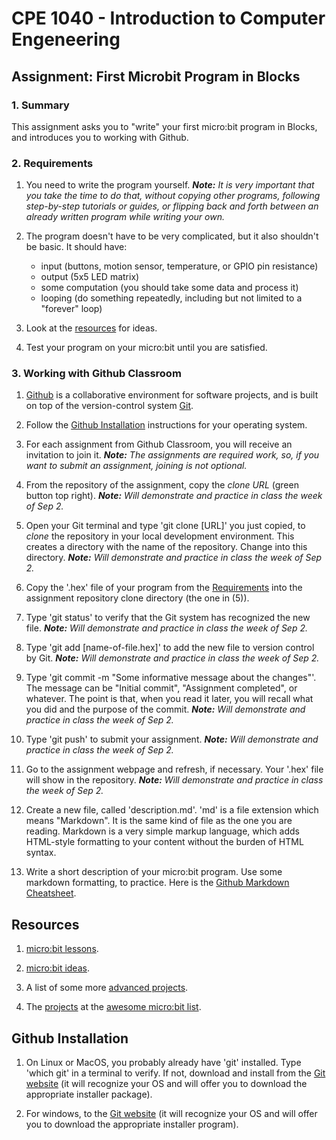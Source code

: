 # CPE 1040 - Introduction to Computer Engeneering

## Assignment: First Microbit Program in Blocks

### 1. Summary

This assignment asks you to "write" your first micro:bit program in Blocks, and introduces you to working with Github.

### 2. Requirements

1. You need to write the program yourself. _**Note:** It is very important that you take the time to do that, without copying other programs, following step-by-step tutorials or guides, or flipping back and forth between an already written program while writing your own._

2. The program doesn't have to be very complicated, but it also shouldn't be basic. It should have:
   - input (buttons, motion sensor, temperature, or GPIO pin resistance)
   - output (5x5 LED matrix)
   - some computation (you should take some data and process it)
   - looping (do something repeatedly, including but not limited to a "forever" loop)

3. Look at the [resources](#resources) for ideas.

4. Test your program on your micro:bit until you are satisfied.

### 3. Working with Github Classroom

1. [Github](https://github.com) is a collaborative environment for software projects, and is built on top of the version-control system [Git](https://git-scm.com/book/en/v2/Getting-Started-What-is-Git%3F).

2. Follow the [Github Installation](#github-installation) instructions for your operating system.

3. For each assignment from Github Classroom, you will receive an invitation to join it. _**Note:** The assignments are required work, so, if you want to submit an assignment, joining is not optional._

4. From the repository of the assignment, copy the _clone URL_ (green button top right). _**Note:** Will demonstrate and practice in class the week of Sep 2._

5. Open your Git terminal and type 'git clone [URL]' you just copied, to _clone_ the repository in your local development environment. This creates a directory with the name of the repository. Change into this directory. _**Note:** Will demonstrate and practice in class the week of Sep 2._

6. Copy the '.hex' file of your program from the [Requirements](#requirements) into the assignment repository clone directory (the one in (5)).

7. Type 'git status' to verify that the Git system has recognized the new file. _**Note:** Will demonstrate and practice in class the week of Sep 2._

8. Type 'git add [name-of-file.hex]' to add the new file to version control by Git. _**Note:** Will demonstrate and practice in class the week of Sep 2._

9. Type 'git commit -m "Some informative message about the changes"'. The message can be "Initial commit", "Assignment completed", or whatever. The point is that, when you read it later, you will recall what you did and the purpose of the commit. _**Note:** Will demonstrate and practice in class the week of Sep 2._

10. Type 'git push' to submit your assignment. _**Note:** Will demonstrate and practice in class the week of Sep 2._

11. Go to the assignment webpage and refresh, if necessary. Your '.hex' file will show in the repository. _**Note:** Will demonstrate and practice in class the week of Sep 2._

12. Create a new file, called 'description.md'. 'md' is a file extension which means "Markdown". It is the same kind of file as the one you are reading. Markdown is a very simple markup language, which adds HTML-style formatting to your content without the burden of HTML syntax.

13. Write a short description of your micro:bit program. Use some markdown formatting, to practice. Here is the [Github Markdown Cheatsheet](https://github.com/adam-p/markdown-here/wiki/Markdown-Cheatsheet).

## Resources

1. [micro:bit lessons](https://makecode.microbit.org/lessons).

2. [micro:bit ideas](https://microbit.org/ideas/).

3. A list of some more [advanced projects](https://www.itpro.co.uk/desktop-hardware/26289/13-top-bbc-micro-bit-projects).

4. The [projects](https://www.itpro.co.uk/desktop-hardware/26289/13-top-bbc-micro-bit-projects) at the [awesome micro:bit list](https://github.com/carlosperate/awesome-microbit).

## Github Installation

1. On Linux or MacOS, you probably already have 'git' installed. Type 'which git' in a terminal to verify. If not, download and install from the [Git website](https://git-scm.com/) (it will recognize your OS and will offer you to download the appropriate installer package).

2. For windows, to the [Git website](https://git-scm.com/) (it will recognize your OS and will offer you to download the appropriate installer program).
